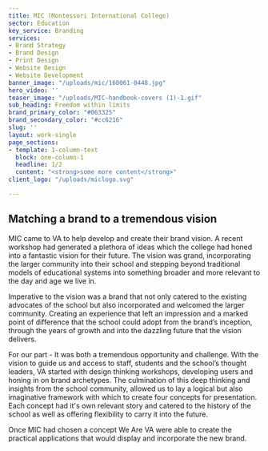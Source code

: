 ```yaml
---
title: MIC (Montessori International College)
sector: Education
key_service: Branding
services:
- Brand Strategy
- Brand Design
- Print Design
- Website Design
- Website Development
banner_image: "/uploads/mic/160061-0448.jpg"
hero_video: ''
teaser_image: "/uploads/MIC-handbook-covers (1)-1.gif"
sub_heading: Freedom within limits
brand_primary_color: "#063325"
brand_secondary_color: "#cc6216"
slug: ''
layout: work-single
page_sections:
- template: 1-column-text
  block: one-column-1
  headline: 1/2
  content: "<strong>some more content</strong>"
client_logo: "/uploads/miclogo.svg"

---
```

## **Matching a brand to a tremendous vision**

MIC came to VA to help develop and create their brand vision. A recent workshop had generated a plethora of ideas which the college had honed into a fantastic vision for their future. The vision was grand, incorporating the larger community into their school and stepping beyond traditional models of educational systems into something broader and more relevant to the day and age we live in.

Imperative to the vision was a brand that not only catered to the existing advocates of the school but also incorporated and welcomed the larger community. Creating an experience that left an impression and a marked point of difference that the school could adopt from the brand’s inception, through the years of growth and into the dazzling future that the vision delivers.

For our part - It was both a tremendous opportunity and challenge. With the vision to guide us and access to staff, students and the school’s thought leaders, VA started with design thinking workshops, developing users and honing in on brand archetypes. The culmination of this deep thinking and insights from the school community, allowed us to lay a logical but also imaginative framework with which to create four concepts for presentation. Each concept had it's own relevant story and catered to the history of the school as well as offering flexibility to carry it into the future.

Once MIC had chosen a concept We Are VA were able to create the practical applications that would display and incorporate the new brand.